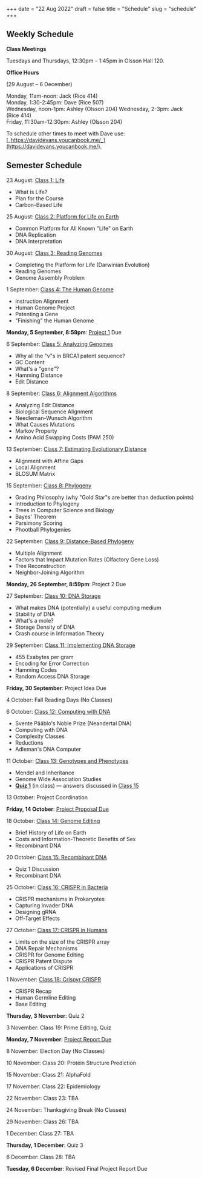 +++
date = "22 Aug 2022"
draft = false
title = "Schedule"
slug = "schedule"
+++

## Weekly Schedule


**Class Meetings**

Tuesdays and Thursdays, 12:30pm &ndash; 1:45pm in Olsson Hall 120.

**Office Hours**

(29 August &ndash; 6 December)

Monday, 11am-noon: Jack (Rice 414)  
Monday, 1:30-2:45pm: Dave (Rice 507)  
Wednesday, noon-1pm: Ashley (Olsson 204)
Wednesday, 2-3pm: Jack (Rice 414)  
Friday, 11:30am-12:30pm: Ashley (Olsson 204)

To schedule other times to meet with Dave use: [_https://davidevans.youcanbook.me/_](https://davidevans.youcanbook.me/).

## Semester Schedule

23 August: [Class 1: Life](/class1)
- What is Life?
- Plan for the Course
- Carbon-Based Life

25 August: [Class 2: Platform for Life on Earth](/class2)
- Common Platform for All Known "Life" on Earth
- DNA Replication
- DNA Interpretation

30 August: [Class 3: Reading Genomes](/class3)
- Completing the Platform for Life (Darwinian Evolution)
- Reading Genomes
- Genome Assembly Problem

1 September: [Class 4: The Human Genome](/class4)
- Instruction Alignment
- Human Genome Project
- Patenting a Gene
- "Finishing" the Human Genome

**Monday, 5 September, 8:59pm**: [Project 1](/project1) Due

6 September: [Class 5: Analyzing Genomes](/class5)
- Why all the "v"s in BRCA1 patent sequence?
- GC Content
- What's a "gene"?
- Hamming Distance
- Edit Distance

8 September: [Class 6: Alignment Algorithms](/class6)
- Analyzing Edit Distance
- Biological Sequence Alignment
- Needleman-Wunsch Algorithm
- What Causes Mutations
- Markov Property
- Amino Acid Swapping Costs (PAM 250)

13 September: [Class 7: Estimating Evolutionary Distance](/class7)
- Alignment with Affine Gaps
- Local Alignment
- BLOSUM Matrix

15 September: [Class 8: Phylogeny](/class8)
- Grading Philosophy (why "Gold Star"s are better than deduction points)
- Introduction to Phylogeny
- Trees in Computer Science and Biology
- Bayes' Theorem
- Parsimony Scoring
- Phootball Phylogenies

22 September: [Class 9: Distance-Based Phylogeny](/class9)
- Multiple Alignment
- Factors that Impact Mutation Rates (Olfactory Gene Loss)
- Tree Reconstruction
- Neighbor-Joining Algorithm

**Monday, 26 September, 8:59pm**: Project 2 Due

27 September: [Class 10: DNA Storage](/class10)
- What makes DNA (potentially) a useful computing medium
- Stability of DNA
- What's a mole?
- Storage Density of DNA
- Crash course in Information Theory

29 September: [Class 11: Implementing DNA Storage](/class11)
- 455 Exabytes per gram
- Encoding for Error Correction
- Hamming Codes
- Random Access DNA Storage

**Friday, 30 September**: Project Idea Due


4 October: Fall Reading Days (No Classes)

6 October: [Class 12: Computing with DNA](/class12)
- Svente P&auml;&auml;blo's Noble Prize (Neandertal DNA)
- Computing with DNA
- Complexity Classes
- Reductions
- Adleman's DNA Computer

11 October: [Class 13: Genotypes and Phenotypes](/class13)
- Mendel and Inheritance
- Genome Wide Association Studies
- [**Quiz 1**](/docs/quiz1.pdf) (in class) &mdash; answers discussed in [Class 15](/class15)

13 October: Project Coordination

**Friday, 14 October**: [Project Proposal Due](https://forms.gle/C1fNMt6KzevTukbY6)

18 October: [Class 14: Genome Editing](/class14)
- Brief History of Life on Earth
- Costs and Information-Theoretic Benefits of Sex
- Recombinant DNA

20 October: [Class 15: Recombinant DNA](/class15)
- Quiz 1 Discussion
- Recombinant DNA

25 October: [Class 16: CRISPR in Bacteria](/class16)
- CRISPR mechanisms in Prokaryotes
- Capturing Invader DNA
- Designing gRNA
- Off-Target Effects

27 October: [Class 17: CRISPR in Humans](/class17)
- Limits on the size of the CRISPR array
- DNA Repair Mechanisms
- CRISPR for Genome Editing
- CRISPR Patent Dispute
- Applications of CRISPR

1 November: [Class 18: Crispyr CRISPR](/class18)
- CRISPR Recap
- Human Germline Editing
- Base Editing

**Thursday, 3 November**: Quiz 2

3 November: Class 19: Prime Editing, Quiz

**Monday, 7 November**: [Project Report Due](https://forms.gle/XrGVTsj6KDRkMgwbA)

8 November: Election Day (No Classes)

10 November: Class 20: Protein Structure Prediction

15 November: Class 21: AlphaFold

17 November: Class 22: Epidemiology

22 November: Class 23: TBA

24 November: Thanksgiving Break (No Classes)

29 November: Class 26: TBA

1 December: Class 27: TBA

**Thursday, 1 December**: Quiz 3

6 December: Class 28: TBA

**Tuesday, 6 December**: Revised Final Project Report Due

